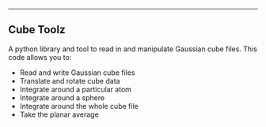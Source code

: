 ----
Cube Toolz
----

A python library and tool to read in and manipulate Gaussian cube files. This code allows you to:
- Read and write Gaussian cube files
- Translate and rotate cube data
- Integrate around a particular atom
- Integrate around a sphere
- Integrate around the whole cube file
- Take the planar average

